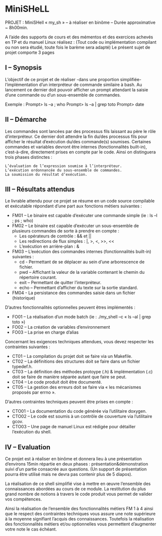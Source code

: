 # MiniSHeLL

PROJET : MiniSHell « my_sh » – à réaliser en binôme – Durée approximative ~ 8h00min.

A l’aide des supports de cours et des mémentos et des exercices achevés en TP et du manuel Linux réalisez : (Tout code ou implémentation compilant ou non sera étudié, toute fois le barème sera adapté) Le présent sujet de projet comporte 3 pages

## I – Synopsis

L’objectif de ce projet et de réaliser -dans une proportion simplifiée- l’implémentation d’un interpréteur de commande similaire à bash. Au lancement ce dernier doit pouvoir afficher un prompt attendant la saisie d’une commande ou d’un sous-ensemble de commandes.

Exemple : Prompt> ls –a ; who Prompt> ls –a | grep toto Prompt> date

## II – Démarche

Les commandes sont lancées par des processus fils laissant au père le rôle d’interpréteur. Ce dernier doit attendre la fin du/des processus fils pour afficher le résultat d’exécution du/des commande(s) soumises. Certaines commandes et variables devront être internes (fonctionnalités built-in), c’est-à-dire, directement prises en compte par le code. Ainsi on distinguera trois phases distinctes :

    L’évaluation de l’expression soumise à l’interpréteur.
    L’exécution ordonnancée du sous-ensemble de commandes.
    La soumission du résultat d’exécution.

## III – Résultats attendus

Le livrable attendu pour ce projet se résume en un code source compilable et exécutable répondant d’une part aux fonctions métiers suivantes :

- FM01 – Le binaire est capable d’exécuter une commande simple (ie : ls –l ; ps ; who)
- FM02 – Le binaire est capable d’exécuter un sous-ensemble de plusieurs commandes de sorte à prendre en compte :
    - Les opérateurs de contrôle : && et ||
    - Les redirections de flux simples : |, >, <, >>, <<
    - L’exécution en arrière-plan : &
- FM03 – L’exécution des commandes internes (fonctionnalités built-in) suivantes :
    - cd - Permettant de se déplacer au sein d’une arborescence de fichier.
    - pwd – Affichant la valeur de la variable contenant le chemin du répertoire courant.
    - exit – Permettant de quitter l’interpréteur.
    - echo – Permettant d’afficher du texte sur la sortie standard.
- FM04 - La persistance des commandes saisie dans un fichier (historique)

D’autres fonctionnalités optionnelles peuvent êtres implémentés :

- FO01 – La réalisation d’un mode batch (ie : ./my_shell –c « ls –al | grep toto »)
- FO02 – La création de variables d’environnement
- FO03 – La prise en charge d’alias

Concernant les exigences techniques attendues, vous devez respecter les contraintes suivantes :

- CT01 – La compilation du projet doit se faire via un Makefile.
- CT02 – La définitions des structures doit se faire dans un fichier typedef.h.
- CT03 – La définition des méthodes protoype (.h) & implémentation (.c) doit se faire de manière séparée autant que faire se peut.
- CT04 – Le code produit doit être documenté.
- CT05 – La gestion des erreurs doit se faire via « les mécanismes proposés par errno ».

D’autres contraintes techniques peuvent être prises en compte :
- CTO01 – La documentation du code générée via l’utilitaire doxygen.
- CTO02 – Le code est soumis à un contrôle de couverture via l’utilitaire gcov.
- CTO03 – Une page de manuel Linux est rédigée pour détailler l’exécution du shell.

## IV – Evaluation

Ce projet est à réaliser en binôme et donnera lieu à une présentation d’environs 15min répartie en deux phases : présentation&démonstration suivi d’un partie consacrée aux questions. (Un support de présentation pourra être utilisé mais ne devra pas contenir plus de 5 diapos).

La réalisation de ce shell simplifié vise à mettre en œuvre l’ensemble des connaissances abordées au cours de ce module. La restitution du plus grand nombre de notions à travers le code produit vous permet de valider vos compétences.

Ainsi la réalisation de l’ensemble des fonctionnalités métiers FM 1 à 4 ainsi que le respect des contraintes techniques vous assure une note supérieure à la moyenne signifiant l’acquis des connaissances. Toutefois la réalisation des fonctionnalités métiers et/ou optionnelles vous permettent d’augmenter votre note le cas échéant.